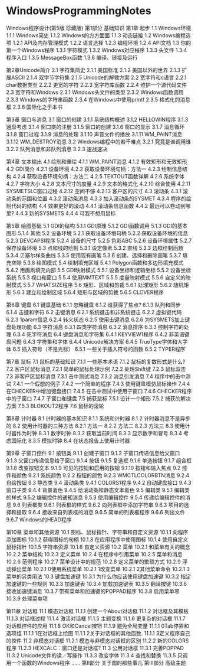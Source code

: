 # WindowsProgrammingNotes
Windows程序设计(第5版 珍藏版)
第1部分 基础知识
第1章 起步
1.1 Windows环境
1.1.1 Windows简史
1.1.2 Windows的方方面面
1.1.3 动态链接
1.2 Windows编程选项
1.2.1 API及内存管理模式
1.2.2 语言选择
1.2.3 编程环境
1.2.4 API文档
1.3 你的第一个Windows程序
1.3.1 字符模式
1.3.2 Windows对应程序
1.3.3 头文件
1.3.4 程序入口
1.3.5 MessageBox函数
1.3.6 编译、链接及运行

第2章Unicode简介
2.1 字符集简史
2.1.1 美国标准
2.1.2 美国以外的世界
2.1.3 扩展ASCII
2.1.4 双字节字符集
2.1.5 Unicode的解救方案
2.2 宽字符和c语言
2.2.1 char数据类型
2.2.2 更宽的字符
2.2.3 宽字符库函数
2.2.4 维护一个源代码文件
2.3 宽字符和Windows
2.3.1 Windows头文件的类型
2.3.2 Windows函数调用
2.3.3 Windows的字符串函数
2.3.4 在Windows中使用printf
2.3.5 格式化的消息框
2.3.6 国际化之于本书

第3章 窗口与消息
3.1 窗口的创建
3.1.1 系统结构概述
3.1.2 HELLOWIN程序
3.1.3 通盘考虑
3.1.4 窗口类的注册
3.1.5 窗口的创建
3.1.6 窗口的显示
3.1.7 消息循环
3.1.8 窗口过程
3.1.9 消息的处理
3.1.10 声音文件的播放
3.1.11 WM_PAINT消息
3.1.12 WM_DESTROY消息
3.2 Windows编程中的若干难点
3.2.1 究竟是谁调用谁
3.2.2 队列消息和非队列消息
3.2.3 速战速决

第4章 文本输出
4.1 绘制和重绘
4.1.1 WM_PAINT消息
4.1.2 有效矩形和无效矩形
4.2 GDI简介
4.2.1 设备环境
4.2.2 获取设备环境句柄：方法一
4.2.3 绘制信息结构
4.2.4 获取设备环境句柄：方法二
4.2.5 TEXTOUT函数详解
4.2.6 系统字体
4.2.7 字符大小
4.2.8 文本尺寸的度量
4.2.9 文本的格式化
4.2.10 综合使用
4.2.11 SYSMETSl.C窗口过程
4.2.12 空间不够
4.2.13 客户区的尺寸
4.3 滚动条
4.3.1 滚动条的范围和位置
4.3.2 滚动条消息
4.3.3 加入滚动条的SYSMET
4.3.4 程序的绘制代码的结构
4.4 效果更好的滚动
4.4.1 滚动条信息函数
4.4.2 最远可以卷动到哪里?
4.4.3 新的SYSMETS
4.4.4 可我不想用鼠标

第5章 绘图基础
5.1 GDI的结构
5.1.1 GDI原理
5.1.2 GDI函数调用
5.1.3 GDI的基本图形
5.1.4 其他
5.2 设备环境
5.2.1 获取设备环境句柄
5.2.2 获取设备环境的信息
5.2.3 DEVCAPSl程序
5.2.4 设备的尺寸
5.2.5 色彩ABC
5.2.6 设备环境属性
5.2.7 保存设备环境
5.3 点和线的绘制
5.3.1 设定像素
5.3.2 直线
5.3.3 边框绘制函数
5.3.4 贝塞尔样条曲线
5.3.5 使用现有画笔
5.3.6 创建、选择和删除画笔
5.3.7 填充空隙
5.3.8 绘图模式
5.4 绘制填充区域
5.4.1 Polygon函数和多边形填充模式
5.4.2 用画刷填充内部
5.5 GDI映射模式
5.5.1 设备坐标和逻辑坐标
5.5.2 设备坐标系统
5.5.3 视口和窗口
5.5.4 使用MMTEXT
5.5.5 度量映射模式
5.5.6 自定义的映射模式
5.5.7 WHATSIZE程序
5.6 矩形、区域和剪裁
5.6.1 处理矩形
5.6.2 随机矩形
5.6.3 建立和绘制区域
5.6.4 矩形与区域的剪裁
5.6.5 CLOVER程序

第6章 键盘
6.1 键盘基础
6.1.1 忽略键盘
6.1.2 谁获得了焦点?
6.1.3 队列和同步
6.1.4 击键和字符
6.2 击键消息
6.2.1 系统键击和非系统键击
6.2.2 虚拟键代码
6.2.3 1param信息
6.2.4 转义状态
6.2.5 使用击键消息
6.2.6 为SYSMETS加上键盘处理功能
6.3 字符消息
6.3.1 四类字符消息
6.3.2 消息排序
6.3.3 控制字符的处理
6.3.4 死字符消息
6.4 键盘消息和字符集
6.4.1 KEYVIEW1程序
6.4.2 非英语键盘问题
6.4.3 字符集和字体
6.4.4 Unicode解决方案
6.4.5 TrueType字体和大字体
6.5 插入符号（不是光标）
6.5.1 一些关于插入符号的函数
6.5.2 TYPER程序

第7章 鼠标
7.1 鼠标的基础知识
7.1.1 一些基本术语
7.1.2 鼠标的复数形式是什么?
7.2 客户区鼠标消息
7.2.1 简单的鼠标处理示例
7.2.2 处理Shift键
7.2.3 鼠标双击
7.3 非客户区鼠标消息
7.3.1 击中测试消息
7.3.2 消息引发消息
7.4 程序中的击中测试
7.4.1 一个假想的例子
7.4.2 一个简单的程序
7.4.3 使用键盘模仿鼠标操作
7.4.4 在CHECKER中增加键盘接口
7.4.5 在击中测试中使用子窗口
7.4.6 CHECKER程序中的子窗口
7.4.7 子窗口和键盘
7.5 捕获鼠标
7.5.1 设计一个矩形
7.5.2 捕获的解决方案
7.5.3 BLOKOUT2程序
7.6 鼠标的滚轮

第8章 计时器
8.1 计时器的基本知识
8.1.1 系统和计时器
8.1.2 计时器消息不是异步的
8.2 使用计时器的三种方法
8.2.1 方法一
8.2.2 方法二
8.2.3 方法三
8.3 使用计时器作为时钟
8.3.1 数字时钟
8.3.2 获取当前时间
8.3.3 显示数字和冒号
8.3.4 考虑国际化
8.3.5 模拟时钟
8.4 在状态报告上使用计时器

第9章 子窗口控件
9.1 按钮类
9.1.1 创建子窗口
9.1.2 子窗口传递信息给父窗口
9.1.3 父窗口传递信息给子窗口
9.1.4 按钮
9.1.5 复选框
9.1.6 单选按钮
9.1.7 组合框
9.1.8 改变按钮文本
9.1.9 可见的按钮和启用的按钮
9.1.10 按钮和输入焦点
9.2 控件和颜色
9.2.1 系统颜色
9.2.2 按钮的颜色
9.2.3 WMCTLCOLORBTN消息
9.2.4 自绘按钮
9.3 静态类
9.4 滚动条类
9.4.1 COLORS1程序
9.4.2 自动键盘接口
9.4.3 窗口子类
9.4.4 背景着色
9.4.5 给滚动条和静态文本着色
9.5 编辑类
9.5.1 编辑类的样式
9.5.2 编辑控件的通知消息
9.5.3 使用编辑控件
9.5.4 传递给编辑控件的消息
9.6 列表框类
9.6.1 列表框的样式
9.6.2 向列表框中添加字符串
9.6.3 项目的选择和提取
9.6.4 接收来自列表框的消息
9.6.5 简单的列表框程序
9.6.6 列出文件
9.6.7 Windows的HEAD程序

第10章 菜单和其他资源
10.1 图标、鼠标指针、字符串和自定义资源
10.1.1 向程序添加图标
10.1.2 获得图标的句柄
10.1.3 在应用程序中使用图标
10.1.4 使用自定义鼠标指针
10.1.5 字符串资源
10.1.6 自定义资源
10.2 菜单
10.2.1 和菜单有关的概念
10.2.2 菜单结构
10.2.3 定义菜单
10.2.4 在程序中引用菜单
10.2.5 菜单和消息
10.2.6 范例程序
10.2.7 菜单设计中的规范
10.2.8 定义菜单的繁琐方式
10.2.9 浮动弹出菜单
10.2.1 0使用系统菜单
10.2.1 1改变菜单
10.2.1 2其他菜单命令
10.2.1 3菜单的另类用法
10.3 键盘加速键
10.3.1 为什么你应该使用键盘加速键
10.3.2 指定加速键的一些规则
10.3.3 加速键表
10.3.4 加载加速键表
10.3.5 翻译按键
10.3.6 接收加速键消息
10.3.7 带有菜单和加速键的POPPAD程序
10.3.8 启用菜单项
10.3.9 处理菜单项

第11章 对话框
11.1 模态对话框
11.1.1 创建一个About对话框
11.1.2 对话框及其模板
11.1.3 对话框过程
11.1.4 激活对话框
11.1.5 主题变换
11.1.6 更复杂的对话框
11.1.7 对话框控件的应用
11.1.8 OK和Cancel按钮
11.1.9 避免全局变量
11.1.1 0Tab停靠和选项组
11.1.1 1在对话框上绘图
11.1.1 2关于对话框的其他函数.
11.1.1 3定义程序自己的控件
11.2 非模态对话框
11.2.1 模态与非模态对话框的区别
11.2.2 新的COLORS程序
11.2.3 HEXCALC：窗口还是对话框?
11.3 公用对话框
11.3.1 完善POPPAD
11.3.2 Unicode文件的读／写操作
11.3.3 改变字体
11.3.4 查找和替换
11.3.5 只调用一个函数的Windows程序
……
第Ⅱ部分 关于图的那些事儿
第Ⅲ部分 高级主题
